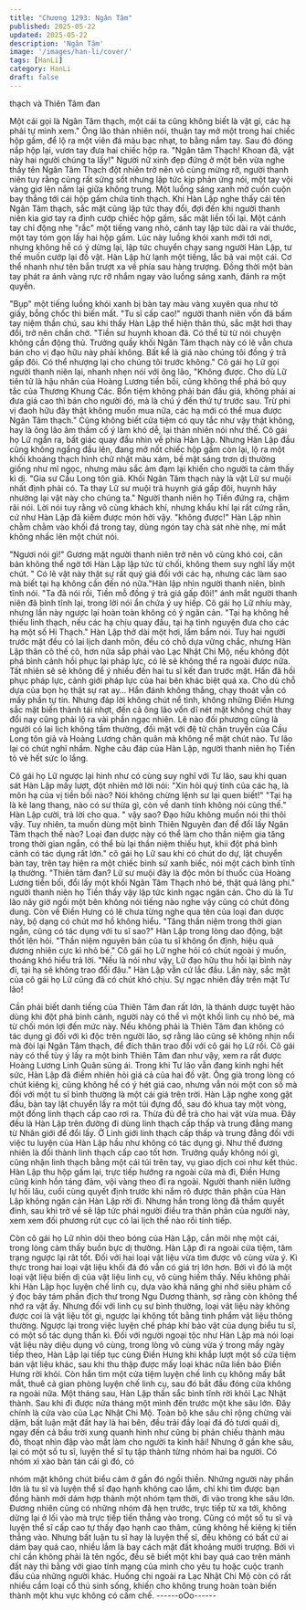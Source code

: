```yaml
---
title: "Chương 1293: Ngân Tâm"
published: 2025-05-22
updated: 2025-05-22
description: 'Ngân Tâm'
image: '/images/han-li/cover/'
tags: [HanLi]
category: HanLi
draft: false
---
```


thạch và Thiên Tâm đan

Một cái gọi là Ngân Tâm thạch, một cái ta cũng không biết là vật
gì, các hạ phải tự mình xem." Ông lão thản nhiên nói, thuận tay
mở một trong hai chiếc hộp gấm, để lộ ra một viên đá màu bạc
nhạt, to bằng nắm tay.
Sau đó đóng nắp hộp lại, vươn tay đưa hai chiếc hộp ra.
"Ngân tâm Thạch! Khoan đã, vật này hai người chúng ta lấy!"
Người nữ xinh đẹp đứng ở một bên vừa nghe thấy tên Ngân Tâm
Thạch đột nhiên trở nên vô cùng mừng rỡ, người thanh niên tuy
rằng cũng rất sửng sốt nhưng lập tức kịp phản ứng nói, một tay
vội vàng giơ lên nắm lại giữa không trung.
Một luồng sáng xanh mờ cuồn cuộn bay thẳng tới cái hộp gấm
chứa tinh thạch.
Khi Hàn Lập nghe thấy cái tên Ngân Tâm thạch, sắc mặt cũng lập
tức thay đổi, đợi đến khi người thanh niên kia giơ tay ra định cướp
chiếc hộp gấm, sắc mặt liền tối lại.
Một cánh tay chỉ động nhẹ "rắc" một tiếng vang nhỏ, cánh tay lập
tức dài ra vài thước, một tay tóm gọn lấy hai hộp gấm.
Lúc này luồng khói xanh mới tới nơi, nhưng không hề có ý dừng
lại, lập tức chuyển chạy sang người Hàn Lập, tư thế muốn cướp
lại đồ vật.
Hàn Lập hừ lạnh một tiếng, lắc bả vai một cái. Cơ thể nhanh như
tên bắn trượt xa về phía sau hàng trượng. Đồng thời một bàn tay
phát ra ánh vàng rực rỡ nhắm ngay vào luồng sáng xanh, đánh ra
một quyền.

"Bụp" một tiếng luồng khói xanh bị bàn tay màu vàng xuyên qua
như tờ giấy, bỗng chốc thì biến mất.
"Tu sĩ cấp cao!" người thanh niên vốn đã bấm tay niệm thần chú,
sau khi thấy Hàn Lập thể hiện thân thủ, sắc mặt hơi thay đổi, trở
nên chần chờ.
"Tiền sư huynh khoan đã. Có thể từ từ nói chuyện không cần
động thủ. Trưởng quầy khối Ngân Tâm thạch này có lẽ vẫn chưa
bán cho vị đạo hữu này phải không. Bất kể là giá nào chúng tôi
đồng ý trả gấp đôi. Có thể nhượng lại cho chúng tôi trước không."
Cô gái họ Lữ gọi người thanh niên lại, nhanh nhẹn nói với ông lão,
"Không được. Cho dù Lữ tiên tử là hậu nhân của Hoàng Lương
tiền bối, cũng không thể phá bỏ quy tắc của Thương Khung Các.
Bổn tiệm không phải bán đấu giá, không phải ai đưa giá cao thì
bán cho người đó, mà là chú ý đến thứ tự trước sau. Trừ phi vị
đaoh hữu đây thật không muốn mua nữa, các hạ mới có thể mua
được Ngân Tâm thạch." Cũng không biết cửa tiệm có quy tắc như
vậy thật không, hay là ông lão âm thầm cố ý làm khó dễ, lại thản
nhiên nói như thế.
Cô gái họ Lữ ngẩn ra, bất giác quay đầu nhìn về phía Hàn Lập.
Nhưng Hàn Lập đầu cũng không ngẩng đầu lên, đang mở nốt
chiếc hộp gấm còn lại, lộ ra một khối khoáng thạch hình chữ nhật
màu xám, bề mặt sáng trơn dị thường giống như mĩ ngọc, nhưng
màu sắc ảm đạm lại khiến cho người ta cảm thấy kì dị.
"Gia sư Cầu Long tôn giả. Khối Ngân Tâm thạch này là vật Lữ sư
muội nhất định phải có. Ta thay Lữ sư muội trả huynh giá gấp đôi,
huynh hãy nhường lại vật này cho chúng ta." Người thanh niên họ
Tiền đứng ra, chậm rãi nói. Lời nói tuy rằng vô cùng khách khí,
nhưng khẩu khí lại rất cứng rắn, cứ như Hàn Lập đã kiếm được
món hời vậy.
"không được!" Hàn Lập nhìn chằm chằm vào khối đá trong tay,
dùng ngón tay chà sát nhè nhẹ, mí mắt không nhấc lên một chút
nói.

"Ngươi nói gì!" Gương mặt người thanh niên trở nên vô cùng khó
coi, căn bản không thể ngờ tới Hàn Lập lập tức từ chối, không
them suy nghĩ lấy một chút.
" Có lẽ vật này thật sự rất quý giá đối với các hạ, nhưng các làm
sao mà biết tại hạ không cần đến nó nữa."Hàn lập nhìn người
thanh niên, bình tĩnh nói.
"Ta đã nói rồi, Tiền mỗ đồng ý trả giá gấp đôi!" ánh mắt người
thanh niên đã bình tĩnh lại, trong lời nói ẩn chứa ý uy hiếp.
Cô gái họ Lữ nhíu mày, nhưng lần này ngược lại hoàn toàn không
có ý ngăn cản.
"Tại hạ không hề thiếu linh thạch, nếu các hạ chịu quay đầu, tại
hạ tình nguyện đưa cho các hạ một số Hi Thạch." Hàn Lập thở dài
một hơi, lẩm bẩm nói.
Tuy hai người trước mặt đều có lai lịch danh môn, đều có chỗ dựa
vững chắc, nhưng Hàn Lập thân cô thế cô, hơn nữa sắp phải vào
Lạc Nhật Chi Mộ, nếu không đột phá bình cảnh hồi phục lại pháp
lực, có lẽ sẽ không thể ra ngoài được nữa. Tất nhiên sẽ sẽ không
để ý nhiều đến hai tu sĩ kết đan trước mặt. Hắn đã hồi phục pháp
lực, cảnh giới pháp lực của hai bên khác biệt quá xa. Cho dù chỗ
dựa của bọn họ thật sự rat ay… Hắn đánh không thắng, chạy
thoát vẫn có mấy phần tự tin.
Nhưng đáp lời không chút nể tình, không những Điền Hưng sắc
mặt biến thành tái nhợt, đến cả ông lão vốn dĩ nét mặt không chút
thay đổi nay cũng phải lộ ra vài phần ngạc nhiên.
Lẽ nào đối phương cũng là người có lai lịch không tầm thường,
đối mặt với đệ tử chân truyền của Cầu Long tôn giả và Hoàng
Lương chân quân mà không nể mặt chút nào.
Tư lão lại có chút nghĩ nhầm.
Nghe câu đáp của Hàn Lập, người thanh niên họ Tiền tỏ vẻ hết
sức lo lắng.

Cô gái họ Lữ ngược lại hình như có cùng suy nghĩ với Tư lão, sau
khi quan sát Hàn Lập mấy lượt, đột nhiên mở lời nói:
"Xin hỏi quý tính của các hạ, là môn hạ của vị tiền bối nào? Nói
không chừng lệnh sư lại quen biết!"
"Tại hạ là kẻ lang thang, nào có sư thừa gì, còn về danh tính
không nói cũng thế." Hàn Lập cười, trả lời cho qua.
" vậy sao? Đạo hữu không muốn nói thì thôi vậy. Tuy nhiên, ta
muốn dùng một bình Thiên Nguyên đan để đổi lấy Ngân Tâm
thạch thế nào? Loại đan dược này có thể làm cho thần niệm gia
tăng trong thời gian ngắn, có thể bù lại thần niệm thiếu hụt, khii
đột phá bình cảnh có tác dụng rất lớn." cô gái họ Lữ sau khi có
chút do dự, lật chuyển bàn tay, trên tay hiện ra một chiếc bình sứ
xanh biếc, nói một cách bình tĩnh lạ thường.
"Thiên tâm đan? Lữ sư muội đây là độc môn bí thuốc của Hoàng
Lương tiền bối, đổi lấy một khối Ngân Tâm Thạch nhỏ bé, thật
quá lãng phí." người thanh niên họ Tiền thấy vậy lập tức kinh
ngạc ngăn cản.
Cho dù là Tư lão nãy giờ ngồi một bên không nói tiếng nào nghe
vậy cũng có chút đông dung. Còn về Điền Hưng có lẽ chưa từng
nghe qua tên của loại đan dược này, bộ dạng có chút mơ hồ
không hiểu.
"Tăng thần niệm trong thời gian ngắn, cũng có tác dụng với tu sĩ
sao?" Hàn Lập trong lòng dao động, bật thốt lên hỏi.
"Thần niệm nguyên bản của tu sĩ không ổn định, hiệu quả đương
nhiên cực kì nhỏ bé." Cô gái họ Lữ nghe hỏi có chút ngoài ý
muốn, thoáng khó hiểu trả lời.
"Nếu là nói như vậy, Lữ đạo hữu thu hồi lại bình này đi, tại hạ sẽ
không trao đổi đâu." Hàn Lập vẫn cứ lắc đầu.
Lần này, sắc mặt của cô gái họ Lữ cũng đã có chút khó chịu.
Sự ngạc nhiên đầy trên mặt Tư lão!

Cần phải biết danh tiếng của Thiên Tâm đan rất lớn, là thánh
dược tuyệt hảo dùng khi đột phá bình cảnh, người này có thể vì
một khối linh cụ nhỏ bé, mà từ chối món lợi đến mức này. Nếu
không phải là Thiên Tâm đan không có tác dụng gì đối với kì độc
trên người lão, sợ rằng lão cũng sẽ không nhịn nổi mà đòi lại
Ngân Tâm thạch, để đích thân trao đổi với cô gái họ Lữ rồi.
Cô gái này có thể tùy ý lấy ra một binh Thiên Tâm đan như vậy,
xem ra rất được Hoàng Lương Linh Quân sủng ái.
Trong khi Tư lão vẫn đang kinh nghi hết sức, Hàn Lập đã điềm
nhiên hỏi giá cả của hai đồ vật.
Ông già trong lòng có chút kiêng kị, cũng không hề có ý hét giá
cao, nhưng vẫn nói một con số mà đối với một tu sĩ bình thường
là một cái giá trên trời.
Hàn Lập nghe xong gật đầu, bàn tay lật chuyển lấy ra một túi
đựng đồ, sau đó khua tay một vòng, một đống linh thạch cấp cao
rơi ra. Thừa đủ để trả cho hai vật vừa mua.
Đây đều là Hàn Lập trên đường đi dùng linh thạch cấp thấp và
trung đẳng mang từ Nhân giới để đổi lấy. Ở Linh giới linh thạch
cấp thấp và trung đẳng đối với việc tu luyện của Hàn Lập hầu như
không có tác dụng gì. Như thế đương nhiên là đổi thành linh
thạch cấp cao tốt hơn.
Trưởng quầy không nói gì, cũng nhận linh thạch bằng một cái túi
trên tay, vụ giao dịch coi như kết thúc.
Hàn Lập thu hộp gấm lại, trực tiếp hướng ra ngoài cửa mà đi,
Điền Hưng cũng kinh hồn táng đảm, vội vàng theo đi ra ngoài.
Người thanh niên lưỡng lự hồi lâu, cuối cùng quyết định trước khi
nắm rõ được thân phận của Hàn Lập không ngăn cản Hàn Lập
rời đi. Nhưng hắn trong lòng đã thầm quyết đinh, sau khi trở về sẽ
lập tức phái người điều tra thân phân của người này, xem xem đối
phương rút cục có lai lịch thế nào rồi tính tiếp.

Còn cô gái họ Lữ nhìn dõi theo bóng của Hàn Lập, cắn môi nhẹ
một cái, trong lòng cảm thấy buồn bực dị thường.
Hàn Lập đi ra ngoài cửa tiệm, tâm trạng ngược lại rât tốt. Đối với
hai loại vật liệu vừa tìm được vô cùng vừa ý. Kì thực trong hai loại
vật liệu khối đá đó vẫn có giá trị lớn hơn.
Bởi vì đó là một loại vật liệu biến dị của vật liệu linh cụ, vô cùng
hiếm thấy.
Nếu không phải khi Hàn Lập học luyện chế linh cụ, dựa vào khả
năng ghi nhớ siêu phàm cố ý đọc bảy tám phần địch thư trong
Ngu Dương thành, sợ rằng còn không thể nhớ ra vật ấy.
Nhưng đối với linh cụ sư bình thường, loại vât liệu này không
được coi là vật liệu tốt gì, ngược lại không tốt bằng tinh phẩm vật
liệu thông thường. Ngược lại trong việc luyện chế pháp khí bảo
vật của dụng biểu tu sĩ, có một số tác dụng thần kì.
Đối với người ngoại tộc như Hàn Lập mà nói loại vật liệu này diệu
dụng vô cùng, trong lòng vô cùng vừa ý trong mấy ngày tiếp theo,
Hàn Lập lại tiếp tục cùng Điền Hưng khi khắp lượt một số cửa
tiệm bán vật liệu khác, sau khi thu thập được mấy loại khác nữa
liền bảo Điền Hưng rời khỏi. Còn hắn tìm một cửa tiệm luyện chế
linh cụ không mấy bắt mắt, thuê cả gian phòng luyện chế linh cụ,
sau đó bắt đầu đóng cửa không ra ngoài nữa.
Một tháng sau, Hàn Lập thần sắc bình tĩnh rời khỏi Lạc Nhật
thành. Sau khi đi được nửa tháng một mình đến trước một khe
sâu lớn.
Đây chính là cửa vào của Lạc Nhật Chi Mộ.
Toàn bộ khe sâu chỉ rộng chừng vài dặm, bất luận mặt đất hay là
hai bên, đều trải đầy loại đá đỏ tươi quái dị, ngay đến cả bầu trời
xung quanh hình như cũng bị phản chiếu thành màu đỏ, thoạt
nhìn đập vào mắt làm cho người ta kinh hãi!
Nhưng ở gần khe sâu, lại có một số tu sĩ, luyện thể sĩ tụ tập thành
từng nhóm hai ba người. Có nhóm xì xào bàn tán cái gì đó, có

nhóm mặt không chút biểu cảm ở gần đó ngồi thiền. Những
người này phần lớn là tu sĩ và luyện thể sĩ đạo hạnh không cao
lắm, chỉ khi tìm được bạn đồng hành mới dám hợp thành một
nhóm tạm thời, đi vào trong khe sâu lớn.
Đương nhiên cũng có những nhóm đã hẹn trước, trực tiếp từ xa
tới, không dừng lại ở lối vào mà trực tiếp tiến thẳng vào trong.
Cũng có một số tu sĩ và luyện thể sĩ cấp cao tự thấy đạo hạnh
cao thâm, cũng không hề kiêng kị tiến thẳng vào.
Nhưng bất luận tu sĩ hay là luyện thể sĩ, đều không có bất cứ ai
dám bay quá cao, nhiều lắm là bay cách mặt đất khoảng mười
trượng.
Bởi vì chỉ cần không phải là tên ngốc, đều sẽ biết một khi bay quá
cao trên mảnh đất này thì bằng với giao tính mạng của mình cho
yêu tu hoặc cuộc tranh đấu của những người khác. Huống chi
ngoài ra Lạc Nhật Chi Mộ còn có rất nhiều cầm loại cổ thú sinh
sống, khiến cho không trung hoàn toàn biến thành một khu vực
không có cấm chế.
------oOo------
